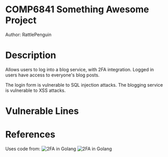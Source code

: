 # COMP6841 Something Awesome Project
Author: RattlePenguin

# Description
Allows users to log into a blog service, with 2FA integration. Logged in users
have access to everyone's blog posts.

The login form is vulnerable to SQL injection attacks. The blogging service is
vulnerable to XSS attacks.

# Vulnerable Lines

# References
Uses code from:
![2FA in Golang](https://github.com/wpcodevo/two_factor_golang)
![2FA in Golang](https://github.com/wpcodevo/two_factor_reactjs)